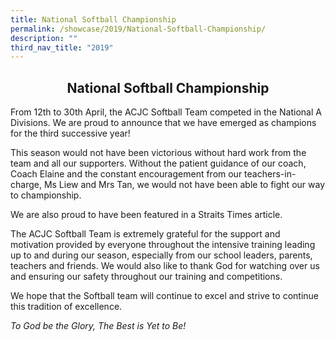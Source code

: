 ```yaml
---
title: National Softball Championship
permalink: /showcase/2019/National-Softball-Championship/
description: ""
third_nav_title: "2019"
---
```

## <center> National Softball Championship </center>

From 12th to 30th April, the ACJC Softball Team competed in the National A Divisions. We are proud to announce that we have emerged as champions for the third successive year!

This season would not have been victorious without hard work from the team and all our supporters. Without the patient guidance of our coach, Coach Elaine and the constant encouragement from our teachers-in-charge, Ms Liew and Mrs Tan, we would not have been able to fight our way to championship.

We are also proud to have been featured in a Straits Times article.

The ACJC Softball Team is extremely grateful for the support and motivation provided by everyone throughout the intensive training leading up to and during our season, especially from our school leaders, parents, teachers and friends. We would also like to thank God for watching over us and ensuring our safety throughout our training and competitions.

We hope that the Softball team will continue to excel and strive to continue this tradition of excellence.

_To God be the Glory, The Best is Yet to Be!_